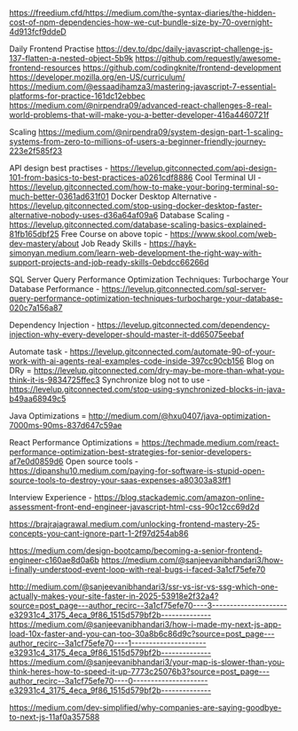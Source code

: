 https://freedium.cfd/https://medium.com/the-syntax-diaries/the-hidden-cost-of-npm-dependencies-how-we-cut-bundle-size-by-70-overnight-4d913fcf9ddeD

Daily Frontend Practise 
https://dev.to/dpc/daily-javascript-challenge-js-137-flatten-a-nested-object-5b9k
https://github.com/requestly/awesome-frontend-resources
https://github.com/codingknite/frontend-development
https://developer.mozilla.org/en-US/curriculum/
https://medium.com/@essaadihamza3/mastering-javascript-7-essential-platforms-for-practice-161dc12ebbec
https://medium.com/@nirpendra09/advanced-react-challenges-8-real-world-problems-that-will-make-you-a-better-developer-416a4460721f



Scaling
https://medium.com/@nirpendra09/system-design-part-1-scaling-systems-from-zero-to-millions-of-users-a-beginner-friendly-journey-223e2f585f23


API design best practises - https://levelup.gitconnected.com/api-design-101-from-basics-to-best-practices-a0261cdf8886
Cool Terminal UI - https://levelup.gitconnected.com/how-to-make-your-boring-terminal-so-much-better-0361ad631f01
Docker Desktop Alternative - https://levelup.gitconnected.com/stop-using-docker-desktop-faster-alternative-nobody-uses-d36a64af09a6
Database Scaling - https://levelup.gitconnected.com/database-scaling-basics-explained-81fb165dbf25
Free Course on above topic - https://www.skool.com/web-dev-mastery/about
Job Ready Skills - https://hayk-simonyan.medium.com/learn-web-development-the-right-way-with-support-projects-and-job-ready-skills-0ebdcc66266d

SQL Server Query Performance Optimization Techniques: Turbocharge Your Database Performance - 
https://levelup.gitconnected.com/sql-server-query-performance-optimization-techniques-turbocharge-your-database-020c7a156a87


Dependency Injection - https://levelup.gitconnected.com/dependency-injection-why-every-developer-should-master-it-dd65075eebaf


Automate task - https://levelup.gitconnected.com/automate-90-of-your-work-with-ai-agents-real-examples-code-inside-397cc90cb156
Blog on DRy = https://levelup.gitconnected.com/dry-may-be-more-than-what-you-think-it-is-9834725ffec3
Synchronize blog not to use - https://levelup.gitconnected.com/stop-using-synchronized-blocks-in-java-b49aa68949c5


Java Optimizations = http://medium.com/@hxu0407/java-optimization-7000ms-90ms-837d647c59ae



React Performance Optimizations = https://techmade.medium.com/react-performance-optimization-best-strategies-for-senior-developers-af7e0d0859d6
Open source tools - https://dipanshu10.medium.com/paying-for-software-is-stupid-open-source-tools-to-destroy-your-saas-expenses-a80303a83ff1



Interview Experience - 
https://blog.stackademic.com/amazon-online-assessment-front-end-engineer-javascript-html-css-90c12cc69d2d

https://brajrajagrawal.medium.com/unlocking-frontend-mastery-25-concepts-you-cant-ignore-part-1-2f97d254ab86

https://medium.com/design-bootcamp/becoming-a-senior-frontend-engineer-c160ae8d0a6b
https://medium.com/@sanjeevanibhandari3/how-i-finally-understood-event-loop-with-real-bugs-i-faced-3a1cf75efe70



http://medium.com/@sanjeevanibhandari3/ssr-vs-isr-vs-ssg-which-one-actually-makes-your-site-faster-in-2025-53918e2f32a4?source=post_page---author_recirc--3a1cf75efe70----3---------------------e32931c4_3175_4eca_9f86_1515d579bf2b--------------
https://medium.com/@sanjeevanibhandari3/how-i-made-my-next-js-app-load-10x-faster-and-you-can-too-30a8b6c86d9c?source=post_page---author_recirc--3a1cf75efe70----1---------------------e32931c4_3175_4eca_9f86_1515d579bf2b--------------
https://medium.com/@sanjeevanibhandari3/your-map-is-slower-than-you-think-heres-how-to-speed-it-up-7773c25076b3?source=post_page---author_recirc--3a1cf75efe70----0---------------------e32931c4_3175_4eca_9f86_1515d579bf2b--------------




https://medium.com/dev-simplified/why-companies-are-saying-goodbye-to-next-js-11af0a357588